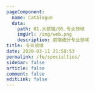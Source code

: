 ```yaml
---
pageComponent:
  name: Catalogue
  data:
    path: 01.大前端/05.专业领域
    imgUrl: /img/web.png
    description: 前端细分专业领域
title: 专业领域
date: 2020-03-11 21:50:53
permalink: /fe/specialties/
sidebar: false
article: false
comment: false
editLink: false
---
```

